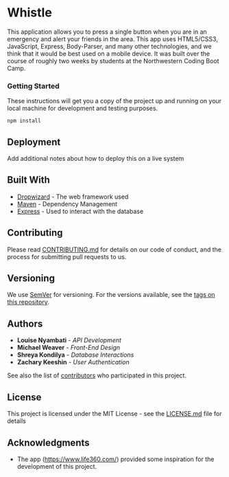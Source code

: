 # Whistle

This application allows you to press a single button when you are in an emergency and alert your friends
in the area. This app uses HTML5/CSS3, JavaScript, Express, Body-Parser, and many other technologies, and we think that it would be best used on a mobile device. It was built over the course of roughly two weeks by students at the Northwestern Coding Boot Camp.

### Getting Started

These instructions will get you a copy of the project up and running on your local machine for development and testing purposes.

```
npm install
```

## Deployment

Add additional notes about how to deploy this on a live system

## Built With

* [Dropwizard](http://www.dropwizard.io/1.0.2/docs/) - The web framework used
* [Maven](https://maven.apache.org/) - Dependency Management
* [Express](https://expressjs.com/) - Used to interact with the database

## Contributing

Please read [CONTRIBUTING.md](https://gist.github.com/PurpleBooth/b24679402957c63ec426) for details on our code of conduct, and the process for submitting pull requests to us.

## Versioning

We use [SemVer](http://semver.org/) for versioning. For the versions available, see the [tags on this repository](https://github.com/your/project/tags). 

## Authors

* **Louise Nyambati** - *API Development*
* **Michael Weaver** - *Front-End Design*
* **Shreya Kondilya** - *Database Interactions*
* **Zachary Keeshin** - *User Authentication*


See also the list of [contributors](https://github.com/LouiseNyambati/whistle/contributors) who participated in this project.

## License

This project is licensed under the MIT License - see the [LICENSE.md](LICENSE.md) file for details

## Acknowledgments

* The app (https://www.life360.com/) provided some inspiration for the development of this project.

